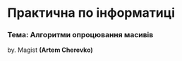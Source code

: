 <h1>Практична по інформатиці</h1>
<h3>Тема: Алгоритми опроцювання масивів</h3>


by. Magist <b>(Artem Cherevko)</b>